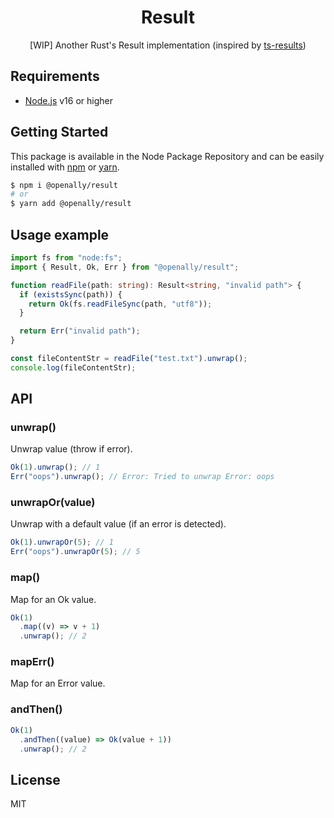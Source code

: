 <p align="center"><h1 align="center">
  Result
</h1>

<p align="center">
  [WIP] Another Rust's Result implementation (inspired by <a href="https://github.com/vultix/ts-results">ts-results</a>)
</p>

## Requirements
- [Node.js](https://nodejs.org/en/) v16 or higher

## Getting Started

This package is available in the Node Package Repository and can be easily installed with [npm](https://docs.npmjs.com/getting-started/what-is-npm) or [yarn](https://yarnpkg.com).

```bash
$ npm i @openally/result
# or
$ yarn add @openally/result
```

## Usage example

```ts
import fs from "node:fs";
import { Result, Ok, Err } from "@openally/result";

function readFile(path: string): Result<string, "invalid path"> {
  if (existsSync(path)) {
    return Ok(fs.readFileSync(path, "utf8"));
  }

  return Err("invalid path");
}

const fileContentStr = readFile("test.txt").unwrap();
console.log(fileContentStr);
```

## API

### unwrap()
Unwrap value (throw if error).

```ts
Ok(1).unwrap(); // 1
Err("oops").unwrap(); // Error: Tried to unwrap Error: oops
```

### unwrapOr(value)
Unwrap with a default value (if an error is detected).

```ts
Ok(1).unwrapOr(5); // 1
Err("oops").unwrapOr(5); // 5
```

### map()
Map for an Ok value.

```ts
Ok(1)
  .map((v) => v + 1)
  .unwrap(); // 2
```

### mapErr()
Map for an Error value.

### andThen()

```ts
Ok(1)
  .andThen((value) => Ok(value + 1))
  .unwrap(); // 2
```

## License
MIT
